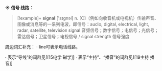 ☀ <span class="category">**信号 线路：**</span>
>[!example]+ <span class="vocabulary">**signal**</span> ['sɪɡnəl] 
> <span class="definition">n. [C]（例如向收音机或电视机）传输声音、图像或消息等的一系列电波，即信号：</span>audio, digital, electrical, light, radar, satellite, television signal 音频信号；数字信号；电信号；光信号；雷达信号；卫星信号；电视信号 / signal strength 信号强度

周边词汇补充：
· line可表示电话线路。

· 表示“导线”的词群见[[15电学 磁学]]
· 表示“主持”、“播音”的词群见[[19主持 播音]]
